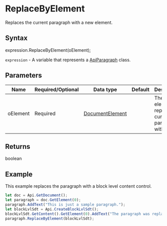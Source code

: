 # ReplaceByElement

Replaces the current paragraph with a new element.

## Syntax

expression.ReplaceByElement(oElement);

`expression` - A variable that represents a [ApiParagraph](../ApiParagraph.md) class.

## Parameters

| **Name** | **Required/Optional** | **Data type** | **Default** | **Description** |
| ------------- | ------------- | ------------- | ------------- | ------------- |
| oElement | Required | [DocumentElement](../../Enumeration/DocumentElement.md) |  | The element to replace the current paragraph with. |

## Returns

boolean

## Example

This example replaces the paragraph with a block level content control.

```javascript
let doc = Api.GetDocument();
let paragraph = doc.GetElement(0);
paragraph.AddText("This is just a sample paragraph.");
let blockLvlSdt = Api.CreateBlockLvlSdt();
blockLvlSdt.GetContent().GetElement(0).AddText("The paragraph was replaced with the current content control.");
paragraph.ReplaceByElement(blockLvlSdt);
```
